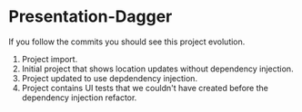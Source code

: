 # Presentation-Dagger

If you follow the commits you should see this project evolution.

1. Project import.
2. Initial project that shows location updates without dependency injection.
3. Project updated to use depdendency injection.
4. Project contains UI tests that we couldn't have created before the dependency injection refactor.
